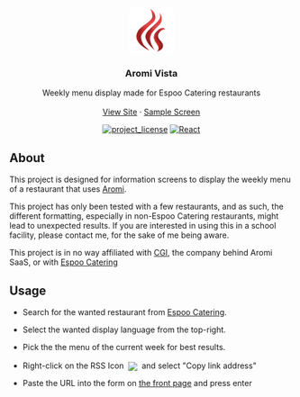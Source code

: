 <br />
<div align="center">
  <a href="https://github.com/watukas/aromi-vista">
    <img src="public/favicon.png" alt="Logo" width="80" height="80">
  </a>

<h3 align="center">Aromi Vista</h3>

  <p align="center">
    Weekly menu display made for Espoo Catering restaurants
    <br />
    <br />
    <a href="https://watukas.github.io/aromi-vista/">View Site</a>
    &middot;
    <a href="https://watukas.github.io/aromi-vista/?source=https%3A%2F%2Faromimenu.cgisaas.fi%2FEspooAromieMenus%2FFI%2FDefault%2FESPOO%2FKaitaankoulu%2FRss.aspx%3FId%3Da0aa31e6-7213-40e7-acd0-9116fe7d6e7e%26DateMode%3D1">Sample Screen</a>


[![project_license][license-shield]][license-url]
[![React][React.js]][React-url]

  </p>
</div>

## About

This project is designed for information screens to display the weekly menu of a restaurant that uses <a href="https://www.cgi.com/fi/fi/tuoteratkaisut/aromi">Aromi</a>.

This project has only been tested with a few restaurants, and as such, the different formatting, especially in non-Espoo Catering restaurants, might lead to unexpected results. If you are interested in using this in a school facility, please contact me, for the sake of me being aware.

This project is in no way affiliated with <a href="https://www.cgi.com/fi/fi">CGI</a>, the company behind Aromi SaaS, or with <a href="https://www.espoo.fi/fi/tervetuloa-espoo-cateringiin">Espoo Catering</a>

<!-- USAGE EXAMPLES -->
## Usage

* Search for the wanted restaurant from <a href="https://aromimenu.cgisaas.fi/EspooAromieMenus/FI/Default/ESPOO">Espoo Catering</a>.
* Select the wanted display language from the top-right.

* Pick the the menu of the current week for best results.

* Right-click on the RSS Icon
<img style="margin-right:8px;transform:translate(4px, 4px)" src="https://aromimenu.cgisaas.fi/EspooAromieMenus/FI/Default/ESPOO/Kaitaankoulu/ThemePicture.aspx?Id=cf489641-3acc-462a-97f8-60e95c271a39&FileName=icon_rss.png" height=15/> and select "Copy link address"
* Paste the URL into the form on <a href="https://watukas.github.io/aromi-vista">the front page</a> and press enter

<!-- MARKDOWN LINKS -->
[license-shield]: https://img.shields.io/github/license/watukas/aromi-vista.svg?style=for-the-badge
[license-url]: https://github.com/watukas/aromi-vista/blob/main/LICENSE
[React.js]: https://img.shields.io/badge/React-20232A?style=for-the-badge&logo=react&logoColor=61DAFB
[React-url]: https://reactjs.org/